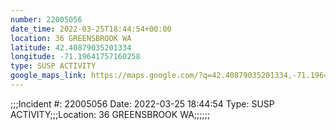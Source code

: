```yaml
---
number: 22005056
date_time: 2022-03-25T18:44:54+00:00
location: 36 GREENSBROOK WA
latitude: 42.40879035201334
longitude: -71.19641757160258
type: SUSP ACTIVITY
google_maps_link: https://maps.google.com/?q=42.40879035201334,-71.19641757160258
---
```


;;;Incident #: 22005056  Date: 2022-03-25 18:44:54   Type: SUSP ACTIVITY;;;Location: 36 GREENSBROOK WA;;;;;;

